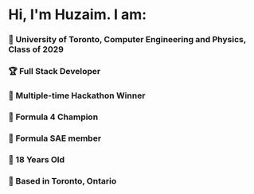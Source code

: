 
<h1>Hi, I'm Huzaim. I am:</h1>

<h3>📓 University of Toronto, Computer Engineering and Physics, Class of 2029 </h3>
<h3>🏆 Full Stack Developer</h3>
<h3>🏅 Multiple-time Hackathon Winner</h3>
<h3>🏁 Formula 4 Champion</h3>
<h3>🏁 Formula SAE member</h3>
<h3>🎂 18 Years Old</h3>
<h3>📍 Based in Toronto, Ontario</h3>
</>

<!---
huzaimm01/huzaimm01 is a ✨ special ✨ repository because its `README.md` (this file) appears on your GitHub profile.
You can click the Preview link to take a look at your changes.
--->
